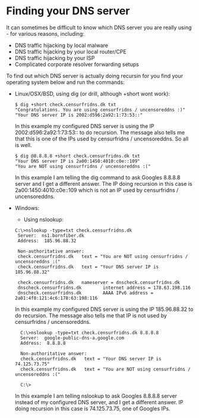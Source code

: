 Finding your DNS server
=========================
It can sometimes be difficult to know which DNS server you are really using - for various reasons, including:
* DNS traffic hijacking by local malware
* DNS traffic hijacking by your local router/CPE
* DNS traffic hijacking by your ISP
* Complicated corporate resolver forwarding setups

To find out which DNS server is actually doing recursin for you find your operating system below and run the commands:

* Linux/OSX/BSD, using dig (or drill, although +short wont work):
    ```
    $ dig +short check.censurfridns.dk txt
    "Congratulations. You are using censurfridns / uncensoreddns :)"
    "Your DNS server IP is 2002:d596:2a92:1:73:53::"
    ```
    In this example my configured DNS server is using the IP 2002:d596:2a92:1:73:53:: to do recursion. The message
    also tells me that this is one of the IPs used by censurfridns / uncensoreddns. So all is well.
    ```
    $ dig @8.8.8.8 +short check.censurfridns.dk txt
    "Your DNS server IP is 2a00:1450:4010:c0e::109"
    "You are NOT using censurfridns / uncensoreddns :("
    ```
    In this example I am telling the dig command to ask Googles 8.8.8.8 server and I get a different answer. The
    IP doing recursion in this case is 2a00:1450:4010:c0e::109 which is not an IP used by censurfridns / uncensoreddns.

* Windows:
    * Using nslookup:
    ```
    C:\>nslookup -type=txt check.censurfridns.dk
     Server:  ns1.bornfiber.dk
     Address:  185.96.88.32

     Non-authoritative answer:
     check.censurfridns.dk   text = "You are NOT using censurfridns / uncensoreddns :("
     check.censurfridns.dk   text = "Your DNS server IP is 185.96.88.32"

     check.censurfridns.dk   nameserver = dnscheck.censurfridns.dk
     dnscheck.censurfridns.dk        internet address = 178.63.198.116
     dnscheck.censurfridns.dk        AAAA IPv6 address = 2a01:4f8:121:4c6:178:63:198:116
    ```

    In this example my configured DNS server is using the IP 185.96.88.32 to do recursion. The message
    also tells me that IP is not used by censurfridns / uncensoreddns.

        C:\>nslookup -type=txt check.censurfridns.dk 8.8.8.8
        Server:  google-public-dns-a.google.com
        Address:  8.8.8.8

        Non-authoritative answer:
        check.censurfridns.dk   text = "Your DNS server IP is 74.125.73.75"
        check.censurfridns.dk   text = "You are NOT using censurfridns / uncensoreddns :("

        C:\>
    In this example I am telling nslookup to ask Googles 8.8.8.8 server instead of my configured DNS server, 
    and I get a different answer. IP doing recursion in this case is 74.125.73.75, one of Googles IPs.
